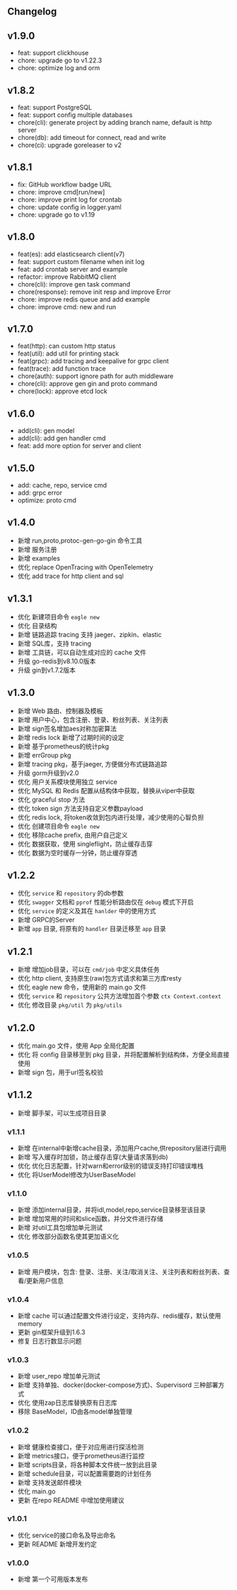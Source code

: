 ## Changelog

## v1.9.0

- feat: support clickhouse
- chore: upgrade go to v1.22.3
- chore: optimize log and orm

## v1.8.2
- feat: support PostgreSQL
- feat: support config multiple databases
- chore(cli): generate project by adding branch name, default is http server
- chore(db): add timeout for connect, read and write
- chore(ci): upgrade goreleaser to v2

## v1.8.1
- fix: GitHub workflow badge URL
- chore: improve cmd[run/new]
- chore: improve print log for crontab
- chore: update config in logger.yaml
- chore: upgrade go to v1.19

## v1.8.0
- feat(es): add elasticsearch client(v7)
- feat: support custom filename when init log
- feat: add crontab server and example
- refactor: improve RabbitMQ client
- chore(cli): improve gen task command
- chore(response): remove init resp and improve Error
- chore: improve redis queue and add example
- chore: improve cmd: new and run

## v1.7.0
- feat(http): can custom http status
- feat(util): add util for printing stack
- feat(grpc): add tracing and keepalive for grpc client
- feat(trace): add function trace 
- chore(auth): support ignore path for auth middleware
- chore(cli): approve gen gin and proto command
- chore(lock): approve etcd lock

## v1.6.0
- add(cli): gen model
- add(cli): add gen handler cmd
- feat: add more option for server and client

## v1.5.0
- add: cache, repo, service cmd
- add: grpc error
- optimize: proto cmd

## v1.4.0
- 新增 run,proto,protoc-gen-go-gin 命令工具
- 新增 服务注册
- 新增 examples
- 优化 replace OpenTracing with OpenTelemetry
- 优化 add trace for http client and sql

## v1.3.1
- 优化 新建项目命令 `eagle new`
- 优化 目录结构
- 新增 链路追踪 tracing 支持 jaeger、zipkin、elastic
- 新增 SQL库，支持 tracing
- 新增 工具链，可以自动生成对应的 cache 文件
- 升级 go-redis到v8.10.0版本
- 升级 gin到v1.7.2版本

## v1.3.0
- 新增 Web 路由、控制器及模板
- 新增 用户中心，包含注册、登录、粉丝列表、关注列表
- 新增 sign签名增加aes对称加密算法
- 新增 redis lock 新增了过期时间的设定
- 新增 基于prometheus的统计pkg
- 新增 errGroup pkg
- 新增 tracing pkg，基于jaeger, 方便做分布式链路追踪
- 升级 gorm升级到v2.0
- 优化 用户关系模块使用独立 service
- 优化 MySQL 和 Redis 配置从结构体中获取，替换从viper中获取
- 优化 graceful stop 方法
- 优化 token sign 方法支持自定义参数payload
- 优化 redis lock, 将token收敛到包内进行处理，减少使用的心智负担
- 优化 创建项目命令 `eagle new`
- 优化 移除cache prefix, 由用户自己定义
- 优化 数据获取，使用 singleflight，防止缓存击穿
- 优化 数据为空时缓存一分钟，防止缓存穿透

## v1.2.2
- 优化 `service` 和 `repository` 的db参数
- 优化 `swagger` 文档和 `pprof` 性能分析路由仅在 `debug` 模式下开启
- 优化 `service` 的定义及其在 `hanlder` 中的使用方式
- 新增 GRPC的Server
- 新增 `app` 目录, 将原有的 `handler` 目录迁移至 `app` 目录

## v1.2.1
- 新增 增加job目录，可以在 `cmd/job` 中定义具体任务
- 优化 http client, 支持原生(raw)包方式请求和第三方库resty
- 优化 eagle new 命令，使用新的 main.go 文件
- 优化 `service` 和 `repository` 公共方法增加首个参数 `ctx Context.context`
- 优化 修改目录 `pkg/util` 为 `pkg/utils`

## v1.2.0
- 优化 main.go 文件，使用 App 全局化配置
- 优化 将 config 目录移至到 pkg 目录，并将配置解析到结构体，方便全局直接使用
- 新增 sign 包，用于url签名校验

## v1.1.2
- 新增 脚手架，可以生成项目目录

### v1.1.1
- 新增 在internal中新增cache目录，添加用户cache,供repository层进行调用
- 新增 写入缓存时加锁，防止缓存击穿(大量请求落到db)
- 优化 优化日志配置，针对warn和error级别的错误支持打印错误堆栈
- 优化 将UserModel修改为UserBaseModel

### v1.1.0
- 新增 添加internal目录，并将idl,model,repo,service目录移至该目录
- 新增 增加常用的时间和slice函数，并分文件进行存储
- 新增 对util工具包增加单元测试
- 优化 修改部分函数名使其更加语义化

### v1.0.5
- 新增 用户模块，包含: 登录、注册、关注/取消关注、关注列表和粉丝列表、查看/更新用户信息

### v1.0.4
- 新增 cache 可以通过配置文件进行设定，支持内存、redis缓存，默认使用memory
- 更新 gin框架升级到1.6.3
- 修复 日志行数显示问题

### v1.0.3
- 新增 user_repo 增加单元测试
- 新增 支持单独、docker(docker-compose方式)、Supervisord 三种部署方式
- 优化 使用zap日志库替换原有日志库
- 移除 BaseModel，ID由各model单独管理

### v1.0.2
- 新增 健康检查接口，便于对应用进行探活检测
- 新增 metrics接口，便于prometheus进行监控
- 新增 scripts目录，将各种脚本文件统一放到此目录
- 新增 schedule目录，可以配置需要跑的计划任务
- 新增 支持发送邮件模块
- 优化 main.go
- 更新 在repo README 中增加使用建议

### v1.0.1
- 优化 service的接口命名及导出命名
- 更新 README 新增开发约定

### v1.0.0
- 新增 第一个可用版本发布
